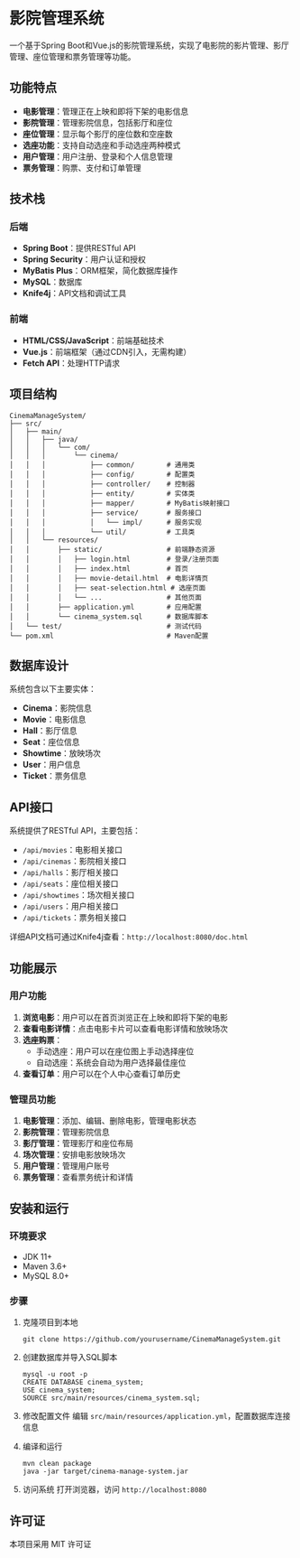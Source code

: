 # 影院管理系统

一个基于Spring Boot和Vue.js的影院管理系统，实现了电影院的影片管理、影厅管理、座位管理和票务管理等功能。

## 功能特点

- **电影管理**：管理正在上映和即将下架的电影信息
- **影院管理**：管理影院信息，包括影厅和座位
- **座位管理**：显示每个影厅的座位数和空座数
- **选座功能**：支持自动选座和手动选座两种模式
- **用户管理**：用户注册、登录和个人信息管理
- **票务管理**：购票、支付和订单管理

## 技术栈

### 后端

- **Spring Boot**：提供RESTful API
- **Spring Security**：用户认证和授权
- **MyBatis Plus**：ORM框架，简化数据库操作
- **MySQL**：数据库
- **Knife4j**：API文档和调试工具

### 前端

- **HTML/CSS/JavaScript**：前端基础技术
- **Vue.js**：前端框架（通过CDN引入，无需构建）
- **Fetch API**：处理HTTP请求

## 项目结构

```
CinemaManageSystem/
├── src/
│   ├── main/
│   │   ├── java/
│   │   │   └── com/
│   │   │       └── cinema/
│   │   │           ├── common/        # 通用类
│   │   │           ├── config/        # 配置类
│   │   │           ├── controller/    # 控制器
│   │   │           ├── entity/        # 实体类
│   │   │           ├── mapper/        # MyBatis映射接口
│   │   │           ├── service/       # 服务接口
│   │   │           │   └── impl/      # 服务实现
│   │   │           └── util/          # 工具类
│   │   └── resources/
│   │       ├── static/                # 前端静态资源
│   │       │   ├── login.html         # 登录/注册页面
│   │       │   ├── index.html         # 首页
│   │       │   ├── movie-detail.html  # 电影详情页
│   │       │   ├── seat-selection.html # 选座页面
│   │       │   └── ...                # 其他页面
│   │       ├── application.yml        # 应用配置
│   │       └── cinema_system.sql      # 数据库脚本
│   └── test/                          # 测试代码
└── pom.xml                            # Maven配置
```

## 数据库设计

系统包含以下主要实体：

- **Cinema**：影院信息
- **Movie**：电影信息
- **Hall**：影厅信息
- **Seat**：座位信息
- **Showtime**：放映场次
- **User**：用户信息
- **Ticket**：票务信息

## API接口

系统提供了RESTful API，主要包括：

- `/api/movies`：电影相关接口
- `/api/cinemas`：影院相关接口
- `/api/halls`：影厅相关接口
- `/api/seats`：座位相关接口
- `/api/showtimes`：场次相关接口
- `/api/users`：用户相关接口
- `/api/tickets`：票务相关接口

详细API文档可通过Knife4j查看：`http://localhost:8080/doc.html`

## 功能展示

### 用户功能

1. **浏览电影**：用户可以在首页浏览正在上映和即将下架的电影
2. **查看电影详情**：点击电影卡片可以查看电影详情和放映场次
3. **选座购票**：
   - 手动选座：用户可以在座位图上手动选择座位
   - 自动选座：系统会自动为用户选择最佳座位
4. **查看订单**：用户可以在个人中心查看订单历史

### 管理员功能

1. **电影管理**：添加、编辑、删除电影，管理电影状态
2. **影院管理**：管理影院信息
3. **影厅管理**：管理影厅和座位布局
4. **场次管理**：安排电影放映场次
5. **用户管理**：管理用户账号
6. **票务管理**：查看票务统计和详情

## 安装和运行

### 环境要求

- JDK 11+
- Maven 3.6+
- MySQL 8.0+

### 步骤

1. 克隆项目到本地
   ```
   git clone https://github.com/yourusername/CinemaManageSystem.git
   ```

2. 创建数据库并导入SQL脚本
   ```
   mysql -u root -p
   CREATE DATABASE cinema_system;
   USE cinema_system;
   SOURCE src/main/resources/cinema_system.sql;
   ```

3. 修改配置文件
   编辑 `src/main/resources/application.yml`，配置数据库连接信息

4. 编译和运行
   ```
   mvn clean package
   java -jar target/cinema-manage-system.jar
   ```

5. 访问系统
   打开浏览器，访问 `http://localhost:8080`

## 许可证

本项目采用 MIT 许可证
